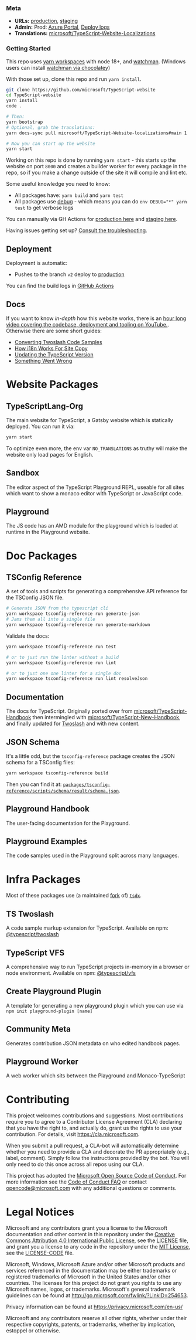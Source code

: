 ### Meta

- **URLs:** [production](https://www.typescriptlang.org), [staging](http://www.staging-typescript.org/)
- **Admin:** Prod: [Azure Portal](https://ms.portal.azure.com/#@microsoft.onmicrosoft.com/resource/subscriptions/99160d5b-9289-4b66-8074-ed268e739e8e/resourceGroups/Default-Web-WestUS/providers/Microsoft.Web/sites/TypeScript-1ebb3390-2634-4956-a955-eab987b7bb25/appServices), [Deploy logs](https://ms.portal.azure.com/#@microsoft.onmicrosoft.com/resource/subscriptions/99160d5b-9289-4b66-8074-ed268e739e8e/resourceGroups/Default-Web-WestUS/providers/Microsoft.Web/sites/TypeScript-1ebb3390-2634-4956-a955-eab987b7bb25/vstscd)
- **Translations:** [microsoft/TypeScript-Website-Localizations](https://github.com/microsoft/TypeScript-Website-Localizations)

### Getting Started

This repo uses [yarn workspaces][y-wrk] with node 18+, and [watchman](https://facebook.github.io/watchman/docs/install.html). (Windows users can install [watchman via chocolatey](https://chocolatey.org/packages/watchman))

With those set up, clone this repo and run `yarn install`.

```sh
git clone https://github.com/microsoft/TypeScript-website
cd TypeScript-website
yarn install
code .

# Then:
yarn bootstrap
# Optional, grab the translations:
yarn docs-sync pull microsoft/TypeScript-Website-localizations#main 1

# Now you can start up the website
yarn start
```

Working on this repo is done by running `yarn start` - this starts up the website on port `8000` and creates a
builder worker for every package in the repo, so if you make a change outside of the site it will compile and lint etc.

Some useful knowledge you need to know:

- All packages have: `yarn build` and `yarn test`
- All packages use [debug](https://www.npmjs.com/package/debug) - which means you can do `env DEBUG="*" yarn test` to get verbose logs

You can manually via GH Actions for [production here](https://github.com/microsoft/TypeScript-Website/actions?query=workflow%3A%22Monday+Website+Push+To+Production%22) and [staging here](https://github.com/microsoft/TypeScript-Website/actions?query=workflow%3A%22Build+Website+To+Staging%22).

Having issues getting set up? [Consult the troubleshooting](./docs/Setup%20Troubleshooting.md).

## Deployment

Deployment is automatic:

- Pushes to the branch `v2` deploy to [production](https://www.typescriptlang.org)

You can find the build logs in [GitHub Actions](https://github.com/microsoft/TypeScript-Website/actions)

## Docs

If you want to know _in-depth_ how this website works, there is an [hour long video covering the codebase, deployment and tooling on YouTube.](https://www.youtube.com/watch?v=HOvivt6B7hE). Otherwise there are some short guides:

- [Converting Twoslash Code Samples](./docs/Converting%20Twoslash%20Code%20Samples.md)
- [How i18n Works For Site Copy](./docs/How%20i18n%20Works%20For%20Site%20Copy.md)
- [Updating the TypeScript Version](./docs/New%20TypeScript%20Version.md)
- [Something Went Wrong](./docs/Something%20Went%20Wrong.md)

# Website Packages

## TypeScriptLang-Org

The main website for TypeScript, a Gatsby website which is statically deployed. You can run it via:

```sh
yarn start
```

To optimize even more, the env var `NO_TRANSLATIONS` as truthy will make the website only load pages for English.

## Sandbox

The editor aspect of the TypeScript Playground REPL, useable for all sites which want to show a monaco editor
with TypeScript or JavaScript code.

## Playground

The JS code has an AMD module for the playground which is loaded at runtime in the Playground website.

# Doc Packages

## TSConfig Reference

A set of tools and scripts for generating a comprehensive API reference for the TSConfig JSON file.

```sh
# Generate JSON from the typescript cli
yarn workspace tsconfig-reference run generate-json
# Jams them all into a single file
yarn workspace tsconfig-reference run generate-markdown
```

Validate the docs:

```sh
yarn workspace tsconfig-reference run test

# or to just run the linter without a build
yarn workspace tsconfig-reference run lint

# or to just one one linter for a single doc
yarn workspace tsconfig-reference run lint resolveJson
```

## Documentation

The docs for TypeScript. Originally ported over from [microsoft/TypeScript-Handbook](https://github.com/microsoft/TypeScript-Handbook/) then intermingled with [microsoft/TypeScript-New-Handbook](https://github.com/microsoft/TypeScript-New-Handbook), and finally updated for [Twoslash](http://www.staging-typescript.org/dev/twoslash/) and with new content.

## JSON Schema

It's a little odd, but the `tsconfig-reference` package creates the JSON schema for a TSConfig files:

```sh
yarn workspace tsconfig-reference build
```

Then you can find it at: [`packages/tsconfig-reference/scripts/schema/result/schema.json`](packages/tsconfig-reference/scripts/schema/result/schema.json).

## Playground Handbook

The user-facing documentation for the Playground.

## Playground Examples

The code samples used in the Playground split across many languages.

# Infra Packages

Most of these packages use (a maintained [fork](https://github.com/weiran-zsd/dts-cli) of) [`tsdx`](https://tsdx.io).

## TS Twoslash

A code sample markup extension for TypeScript. Available on npm: [@typescript/twoslash](https://www.npmjs.com/package/@typescript/twoslash)

## TypeScript VFS

A comprehensive way to run TypeScript projects in-memory in a browser or node environment. Available on npm: [@typescript/vfs](https://www.npmjs.com/package/@typescript/vfs)

## Create Playground Plugin

A template for generating a new playground plugin which you can use via `npm init playground-plugin [name]`

## Community Meta

Generates contribution JSON metadata on who edited handbook pages.

## Playground Worker

A web worker which sits between the Playground and Monaco-TypeScript

# Contributing

This project welcomes contributions and suggestions. Most contributions require you to agree to a
Contributor License Agreement (CLA) declaring that you have the right to, and actually do, grant us
the rights to use your contribution. For details, visit https://cla.microsoft.com.

When you submit a pull request, a CLA-bot will automatically determine whether you need to provide
a CLA and decorate the PR appropriately (e.g., label, comment). Simply follow the instructions
provided by the bot. You will only need to do this once across all repos using our CLA.

This project has adopted the [Microsoft Open Source Code of Conduct](https://opensource.microsoft.com/codeofconduct/).
For more information see the [Code of Conduct FAQ](https://opensource.microsoft.com/codeofconduct/faq/) or
contact [opencode@microsoft.com](mailto:opencode@microsoft.com) with any additional questions or comments.

# Legal Notices

Microsoft and any contributors grant you a license to the Microsoft documentation and other content
in this repository under the [Creative Commons Attribution 4.0 International Public License](https://creativecommons.org/licenses/by/4.0/legalcode),
see the [LICENSE](LICENSE) file, and grant you a license to any code in the repository under the [MIT License](https://opensource.org/licenses/MIT), see the
[LICENSE-CODE](LICENSE-CODE) file.

Microsoft, Windows, Microsoft Azure and/or other Microsoft products and services referenced in the documentation
may be either trademarks or registered trademarks of Microsoft in the United States and/or other countries.
The licenses for this project do not grant you rights to use any Microsoft names, logos, or trademarks.
Microsoft's general trademark guidelines can be found at http://go.microsoft.com/fwlink/?LinkID=254653.

Privacy information can be found at https://privacy.microsoft.com/en-us/

Microsoft and any contributors reserve all other rights, whether under their respective copyrights, patents,
or trademarks, whether by implication, estoppel or otherwise.

[y-wrk]: https://yarnpkg.com/blog/2017/08/02/introducing-workspaces/

